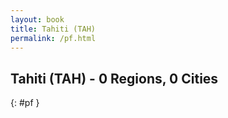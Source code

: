 ```yaml
---
layout: book
title: Tahiti (TAH)
permalink: /pf.html
---
```


## Tahiti (TAH) - 0 Regions, 0 Cities
{: #pf }






 
